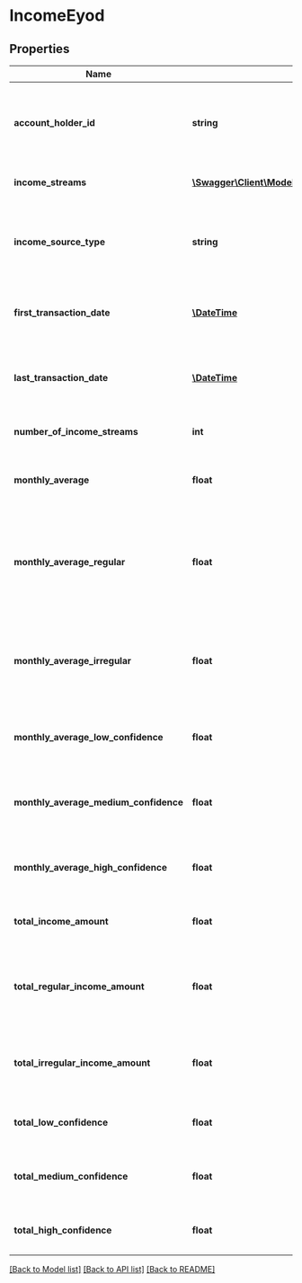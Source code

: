 # IncomeEyod

## Properties
Name | Type | Description | Notes
------------ | ------------- | ------------- | -------------
**account_holder_id** | **string** | The unique &#x60;account_holder_id&#x60; the account belongs to, as you provided in the Income Verification request. | 
**income_streams** | [**\Swagger\Client\Model\ApiincomesIncomeStreams[]**](ApiincomesIncomeStreams.md) | An array of enriched income stream objects. | 
**income_source_type** | **string** | The type of source we generate income insights from. We return one of the following enum values:    - &#x60;BANK&#x60; | 
**first_transaction_date** | [**\DateTime**](\DateTime.md) | The date when the first transaction occurred, in &#x60;YYYY-MM-DD&#x60; format. | 
**last_transaction_date** | [**\DateTime**](\DateTime.md) | The date when when the last transaction occurred, in &#x60;YYYY-MM-DD&#x60; format. | 
**number_of_income_streams** | **int** | Number of total income streams analized. | 
**monthly_average** | **float** | Average amount of income received per month across all the accounts for the specific user. | 
**monthly_average_regular** | **float** | Average amount of regular income (with a frequency of &#x60;MONTHLY&#x60;, &#x60;FORTNIGHTLY&#x60;, or &#x60;WEEKLY&#x60;) received per month for the specific user. | 
**monthly_average_irregular** | **float** | Average amount of irregular income (with a frequency of &#x60;SINGLE&#x60; or &#x60;IRREGULAR&#x60;) received per month for the specific user. | 
**monthly_average_low_confidence** | **float** | Average amount of income received per month for the specific user with &#x60;LOW&#x60; confidence. | 
**monthly_average_medium_confidence** | **float** | Average amount of income received per month for the specific user with &#x60;MEDIUM&#x60; confidence. | 
**monthly_average_high_confidence** | **float** | Average amount of income received per month for the specific user with &#x60;HIGH&#x60; confidence. | 
**total_income_amount** | **float** | Total amount of all income received for the specific user. | 
**total_regular_income_amount** | **float** | Total amount of regular income (with a frequency of &#x60;MONTHLY&#x60;, &#x60;FORTNIGHTLY&#x60;, &#x60;WEEKLY&#x60;) for the specific user. | 
**total_irregular_income_amount** | **float** | Total amount of irregular income (with a frequency of &#x60;SINGLE&#x60; or &#x60;IRREGULAR&#x60;) for the specific user. | [optional] 
**total_low_confidence** | **float** | Total amount of income for the specific user with &#x60;LOW&#x60; confidence. | 
**total_medium_confidence** | **float** | Total amount of income for the specific user with &#x60;MEDIUM&#x60; confidence. | 
**total_high_confidence** | **float** | Total amount of income for the specific user with &#x60;HIGH&#x60; confidence. | 

[[Back to Model list]](../../README.md#documentation-for-models) [[Back to API list]](../../README.md#documentation-for-api-endpoints) [[Back to README]](../../README.md)

